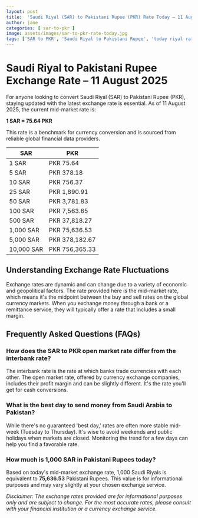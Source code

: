 ```yaml
---
layout: post
title:  'Saudi Riyal (SAR) to Pakistani Rupee (PKR) Rate Today – 11 August 2025'
author: jane
categories: [ sar-to-pkr ]
image: assets/images/sar-to-pkr-rate-today.jpg
tags: ['SAR to PKR', 'Saudi Riyal to Pakistani Rupee', 'today riyal rate in pakistan', 'saudi riyal rate', 'open market riyal rate']
---
```


# Saudi Riyal to Pakistani Rupee Exchange Rate – 11 August 2025

For anyone looking to convert Saudi Riyal (SAR) to Pakistani Rupee (PKR), staying updated with the latest exchange rate is essential. As of 11 August 2025, the current mid-market rate is:

**1 SAR = 75.64 PKR**

This rate is a benchmark for currency conversion and is sourced from reliable global financial data providers.

| SAR | PKR |
| --- | --- |
| 1 SAR | PKR 75.64 |
| 5 SAR | PKR 378.18 |
| 10 SAR | PKR 756.37 |
| 25 SAR | PKR 1,890.91 |
| 50 SAR | PKR 3,781.83 |
| 100 SAR | PKR 7,563.65 |
| 500 SAR | PKR 37,818.27 |
| 1,000 SAR | PKR 75,636.53 |
| 5,000 SAR | PKR 378,182.67 |
| 10,000 SAR | PKR 756,365.33 |


## Understanding Exchange Rate Fluctuations

Exchange rates are dynamic and can change due to a variety of economic and geopolitical factors. The rate provided here is the mid-market rate, which means it's the midpoint between the buy and sell rates on the global currency markets. When you exchange money through a bank or a remittance service, they will typically offer a rate that includes a small margin.

## Frequently Asked Questions (FAQs)

### How does the SAR to PKR open market rate differ from the interbank rate?

The interbank rate is the rate at which banks trade currencies with each other. The open market rate, offered by currency exchange companies, includes their profit margin and can be slightly different. It's the rate you'll get for cash conversions.

### What is the best day to send money from Saudi Arabia to Pakistan?

While there's no guaranteed 'best day,' rates are often more stable mid-week (Tuesday to Thursday). It's wise to avoid weekends and public holidays when markets are closed. Monitoring the trend for a few days can help you find a favorable rate.

### How much is 1,000 SAR in Pakistani Rupees today?

Based on today's mid-market exchange rate, 1,000 Saudi Riyals is equivalent to **75,636.53** Pakistani Rupees. This value is for informational purposes and may vary slightly at your chosen exchange service.



*Disclaimer: The exchange rates provided are for informational purposes only and are subject to change. For the most accurate rates, please consult with your financial institution or a currency exchange service.*
